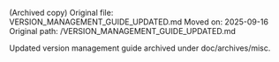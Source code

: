 (Archived copy) Original file: VERSION_MANAGEMENT_GUIDE_UPDATED.md
Moved on: 2025-09-16
Original path: /VERSION_MANAGEMENT_GUIDE_UPDATED.md

Updated version management guide archived under doc/archives/misc.
